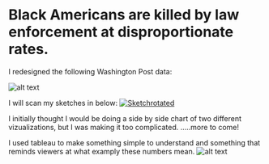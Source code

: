 # Black Americans are killed by law enforcement at disproportionate rates.

I redesigned the following Washington Post data:

![alt text](https://i.ibb.co/kmCXx51/Rate-redo-from-wp.png)

I will scan my sketches in below:
<a href="https://ibb.co/tYMbfJD"><img src="https://i.ibb.co/3Sy0XCc/Sketchrotated.jpg" alt="Sketchrotated" border="0"></a>

I initially thought I would be doing a side by side chart of two different vizualizations, but I was making it too complicated. .....more to come!

I used tableau to make something simple to understand and something that reminds viewers at what examply these numbers mean. 
![alt text](https://i.ibb.co/xXSsgf3/RateOD.jpg)

